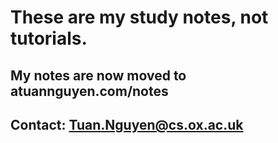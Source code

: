 # These are my study notes, not tutorials.

## My notes are now moved to atuannguyen.com/notes

## Contact: Tuan.Nguyen@cs.ox.ac.uk
